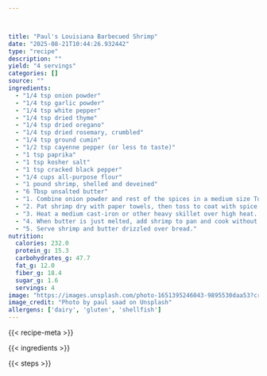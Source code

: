 ```yaml
---



title: "Paul's Louisiana Barbecued Shrimp"
date: "2025-08-21T10:44:26.932442"
type: "recipe"
description: ""
yield: "4 servings"
categories: []
source: ""
ingredients:
  - "1/4 tsp onion powder"
  - "1/4 tsp garlic powder"
  - "1/4 tsp white pepper"
  - "1/4 tsp dried thyme"
  - "1/4 tsp dried oregano"
  - "1/4 tsp dried rosemary, crumbled"
  - "1/4 tsp ground cumin"
  - "1/2 tsp cayenne pepper (or less to taste)"
  - "1 tsp paprika"
  - "1 tsp kosher salt"
  - "1 tsp cracked black pepper"
  - "1/4 cups all-purpose flour"
  - "1 pound shrimp, shelled and deveined"
  - "6 Tbsp unsalted butter"
  - "1. Combine onion powder and rest of the spices in a medium size Tupperware dish (or gallon size ziplock). Mix well and taste it a bit; the mixture should be very tasty and spicy, so add more of anything you think it needs. Add flour and mix well."
  - "2. Pat shrimp dry with paper towels, then toss to coat with spice mixture."
  - "3. Heat a medium cast-iron or other heavy skillet over high heat. Add butter and swirl pan to melt."
  - "4. When butter is just melted, add shrimp to pan and cook without disturbing for about 2 minutes. Turn shrimp over and cook another 3 to 4 minutes, or until curled and opaque throughout."
  - "5. Serve shrimp and butter drizzled over bread."
nutrition:
  calories: 232.0
  protein_g: 15.3
  carbohydrates_g: 47.7
  fat_g: 12.0
  fiber_g: 18.4
  sugar_g: 1.6
  servings: 4
image: "https://images.unsplash.com/photo-1651395246043-9895530daa53?crop=entropy&cs=tinysrgb&fit=max&fm=jpg&ixid=M3w3OTQ5MzV8MHwxfHNlYXJjaHwxfHxwYXVsJTIwZm9vZHxlbnwxfDB8fHwxNzU1Nzk1ODg1fDA&ixlib=rb-4.1.0&q=80&w=1080"
image_credit: "Photo by paul saad on Unsplash"
allergens: ['dairy', 'gluten', 'shellfish']
---
```


{{< recipe-meta >}}

{{< ingredients >}}

{{< steps >}}
